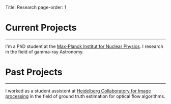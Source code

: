 Title: Research
page-order: 1


# Current Projects
------------------
I'm a PhD student at the [Max-Planck Institut for Nuclear Physics](https://www.mpi-hd.mpg.de/mpi/en/start/).
I research in the field of gamma-ray Astronomy.


# Past Projects
---------------
I worked as a student assistent at [Heidelberg Collaboratory for Image processing](https://hci.iwr.uni-heidelberg.de/)
in the field of ground truth estimation for optical flow algorithms.



